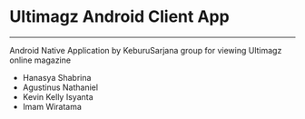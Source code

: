 # Ultimagz Android Client App
---
Android Native Application by KeburuSarjana group
for viewing Ultimagz online magazine
- Hanasya Shabrina
- Agustinus Nathaniel
- Kevin Kelly Isyanta
- Imam Wiratama

